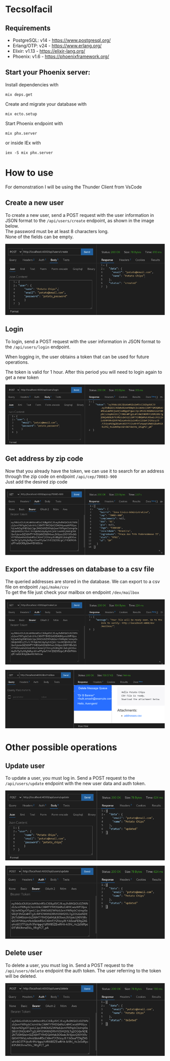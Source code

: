 # Tecsolfacil

## Requirements

  * PostgreSQL: v14 - https://www.postgresql.org/
  * Erlang/OTP: v24 - https://www.erlang.org/
  * Elixir: v1.13 - https://elixir-lang.org/
  * Phoenix: v1.6 - https://phoenixframework.org/

## Start your Phoenix server:

Install dependencies with 
```
mix deps.get
```

Create and migrate your database with 
```
mix ecto.setup
```

Start Phoenix endpoint with 
```
mix phx.server
```

or inside IEx with 
```
iex -S mix phx.server
```

# How to use

For demonstration I will be using the Thunder Client from VsCode

## Create a new user

To create a new user, send a POST request with the user information in JSON format to the `/api/users/create` endpoint, as shown in the image below. \
The password must be at least 8 characters long. \
None of the fields can be empty.

![user_create](/.imgs/user_create.png "Create a new user")


## Login

To login, send a POST request with the user information in JSON format to the `/api/users/login` endpoint.

When logging in, the user obtains a token that can be used for future operations.

The token is valid for 1 hour. After this period you will need to login again to get a new token

![user_login](/.imgs/user_login.png "Login")

## Get address by zip code

Now that you already have the token, we can use it to search for an address through the zip code on endpoint `/api/cep/70083-900`\
 Just add the desired zip code

![get_address](/.imgs/get_address.png "Get address by zip code")

## Export the addresses on database to a csv file

The queried addresses are stored in the database. We can export to a csv file on  endpoint `/api/make/csv` \
To get the file just check your mailbox on endpoint `/dev/mailbox`

![make_scv](/.imgs/make_csv.png "Export to csv file")

![mailbox](/.imgs/mailbox.png "Mailbox")

# Other possible operations

## Update user

To update a user, you must log in.
Send a POST request to the `/api/users/update` endpoint with the new user data and auth token.

![mailbox](/.imgs/user_update_body.png "Mailbox")

![mailbox](/.imgs/user_update_token.png "Mailbox")

## Delete user

To delete a user, you must log in.
Send a POST request to the `/api/users/delete` endpoint the auth token. The user referring to the token will be deleted.

![mailbox](/.imgs/user_delete.png "Mailbox")